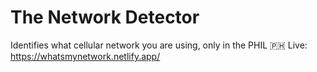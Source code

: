 # The Network Detector
Identifies what cellular network you are using, only in the PHIL 🇵🇭
Live: https://whatsmynetwork.netlify.app/
